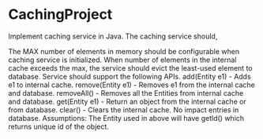# CachingProject

Implement caching service in Java. The caching service should,
 
The MAX number of elements in memory should be configurable when caching service is initialized.
When number of elements in the internal cache exceeds the max, the service should evict the least-used element to database.
Service should support the following APIs.
add(Entity e1) - Adds e1 to internal cache.
remove(Entity e1) - Removes e1 from the internal cache and database.
removeAll() - Removes all the Entities from internal cache and database.
get(Entity e1) - Return an object from the internal cache or from database.
clear() - Clears the internal cache. No impact entries in database.
Assumptions:
The Entity used in above will have getld() which returns unique id of the object.
